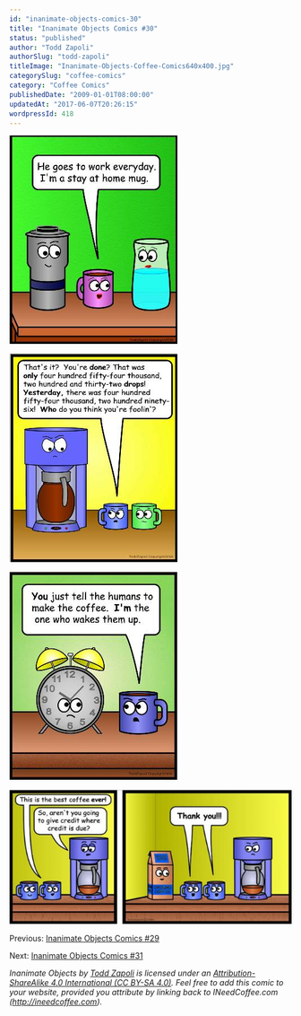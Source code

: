 ```yaml
---
id: "inanimate-objects-comics-30"
title: "Inanimate Objects Comics #30"
status: "published"
author: "Todd Zapoli"
authorSlug: "todd-zapoli"
titleImage: "Inanimate-Objects-Coffee-Comics640x400.jpg"
categorySlug: "coffee-comics"
category: "Coffee Comics"
publishedDate: "2009-01-01T08:00:00"
updatedAt: "2017-06-07T20:26:15"
wordpressId: 418
---
```


![comic-stay-at-home-mug](comic-stay-at-home-mug.jpg)

![comic-coffee-drops](comic-coffee-drops.jpg)

![comic-alarm-clock](comic-alarm-clock1.jpg)

![comic-giving-credit](comic-giving-credit-650x308.jpg)

Previous: [Inanimate Objects Comics #29](/inanimate-objects-comics-29/)

Next: [Inanimate Objects Comics #31](/inanimate-objects-comics-31/)

_Inanimate Objects by [Todd Zapoli](/) is licensed under an [Attribution-ShareAlike 4.0 International (CC BY-SA 4.0)](https://creativecommons.org/licenses/by-sa/4.0/). Feel free to add this comic to your website, provided you attribute by linking back to INeedCoffee.com (http://ineedcoffee.com)._
